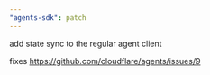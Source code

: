 ```yaml
---
"agents-sdk": patch
---
```


add state sync to the regular agent client

fixes https://github.com/cloudflare/agents/issues/9
